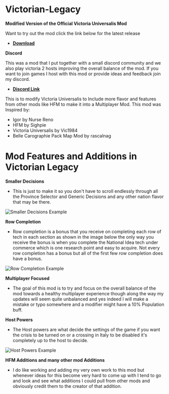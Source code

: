 # Victorian-Legacy

**Modified Version of the Official Victoria Universalis Mod**

Want to try out the mod click the link below for the latest release
* [**Download**](https://github.com/SF-Jake/Victoria-Universalis-Modified/releases)

**Discord**

This was a mod that I put together with a small discord community and we also play victoria 2 hosts improving the overall balance of the mod. If you want to join games I host with this mod or provide ideas and feedback join my discord.

* [**Discord Link**](https://discord.gg/38DP7vuqtA)

This is to modify Victoria Universalis to Include more flavor and features from other mods like HFM to make it into a Multiplayer Mod. 
This mod was Inspired by:
- Igor by Nurse Reno
- HFM by Sighpie
- Victoria Universalis by Vic1984 
- Belle Carographie Pack Map Mod by rascalnag

# Mod Features and Additions in Victorian Legacy
**Smaller Decisions**
- This is just to make it so you don't have to scroll endlessly through all the Province Selector and Generic Decisions and any other nation flavor that may be there.

![Smaller Decisions Example](https://media.moddb.com/images/members/5/4563/4562559/profile/ScreenShot11.png)

**Row Completion**
- Row completion is a bonus that you receive on completing each row of tech in each section as shown in the image below the only way you receive the bonus is when you complete the National Idea tech under commerce which is one research point and easy to acquire. Not every row completion has a bonus but all of the first few row completion does have a bonus.

![Row Completion Example](https://media.moddb.com/images/members/5/4563/4562559/profile/ScreenShot22.png)

**Multiplayer Focused**
- The goal of this mod is to try and focus on the overall balance of the mod towards a healthy multiplayer experience though along the way my updates will seem quite unbalanced and yes indeed I will make a mistake or typo somewhere and a modifier might have a 10% Population buff.

**Host Powers**
- The Host powers are what decide the settings of the game if you want the crisis to be turned on or a crossing in Italy to be disabled it's completely up to the host to decide.

![Host Powers Example](https://media.moddb.com/images/members/5/4563/4562559/profile/ScreenShot23.png)

**HFM Additions and many other mod Additions**
- I do like working and adding my very own work to this mod but whenever ideas for this become very hard to come up with I tend to go and look and see what additions I could pull from other mods and obviously credit them to the creator of that addition.
